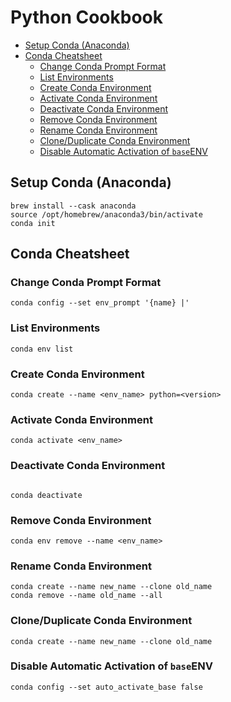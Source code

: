 # Python Cookbook

<!-- @import "[TOC]" {cmd="toc" depthFrom=2 depthTo=6 orderedList=false} -->

<!-- code_chunk_output -->

- [Setup Conda (Anaconda)](#setup-conda-anaconda)
- [Conda Cheatsheet](#conda-cheatsheet)
  - [Change Conda Prompt Format](#change-conda-prompt-format)
  - [List Environments](#list-environments)
  - [Create Conda Environment](#create-conda-environment)
  - [Activate Conda Environment](#activate-conda-environment)
  - [Deactivate Conda Environment](#deactivate-conda-environment)
  - [Remove Conda Environment](#remove-conda-environment)
  - [Rename Conda Environment](#rename-conda-environment)
  - [Clone/Duplicate Conda Environment](#cloneduplicate-conda-environment)
  - [Disable Automatic Activation of `base`ENV](#disable-automatic-activation-of-baseenv)

<!-- /code_chunk_output -->

## Setup Conda (Anaconda)

```shell
brew install --cask anaconda
source /opt/homebrew/anaconda3/bin/activate
conda init
```

## Conda Cheatsheet

### Change Conda Prompt Format

```shell
conda config --set env_prompt '{name} |'
```

### List Environments

```shell
conda env list
```

### Create Conda Environment

```shell
conda create --name <env_name> python=<version>
```

### Activate Conda Environment

```shell
conda activate <env_name>
```

### Deactivate Conda Environment

```shell

conda deactivate
```

### Remove Conda Environment

```shell
conda env remove --name <env_name>
```

### Rename Conda Environment

```shell
conda create --name new_name --clone old_name
conda remove --name old_name --all
```

### Clone/Duplicate Conda Environment

```shell
conda create --name new_name --clone old_name
```

### Disable Automatic Activation of `base`ENV

```shell
conda config --set auto_activate_base false
```
